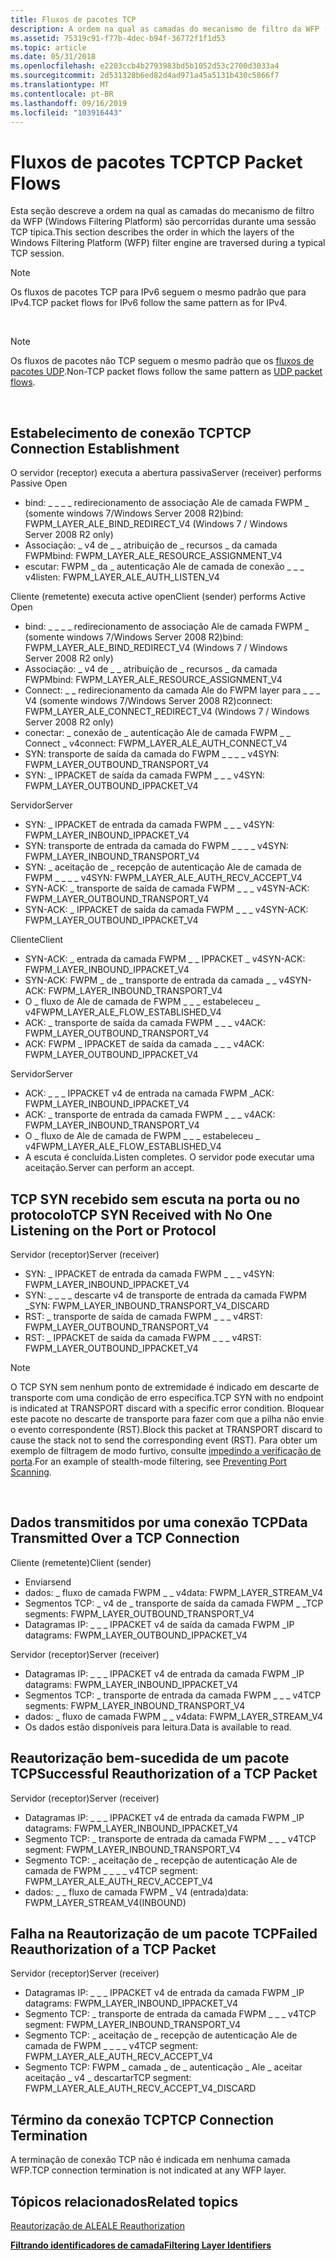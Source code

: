 ```yaml
---
title: Fluxos de pacotes TCP
description: A ordem na qual as camadas do mecanismo de filtro da WFP (Windows Filtering Platform) são percorridas durante uma sessão TCP típica.
ms.assetid: 75319c91-f77b-4dec-b94f-36772f1f1d53
ms.topic: article
ms.date: 05/31/2018
ms.openlocfilehash: e2203ccb4b2793983bd5b1052d53c2700d3033a4
ms.sourcegitcommit: 2d531328b6ed82d4ad971a45a5131b430c5866f7
ms.translationtype: MT
ms.contentlocale: pt-BR
ms.lasthandoff: 09/16/2019
ms.locfileid: "103916443"
---
```

# <a name="tcp-packet-flows"></a><span data-ttu-id="24d81-103">Fluxos de pacotes TCP</span><span class="sxs-lookup"><span data-stu-id="24d81-103">TCP Packet Flows</span></span>

<span data-ttu-id="24d81-104">Esta seção descreve a ordem na qual as camadas do mecanismo de filtro da WFP (Windows Filtering Platform) são percorridas durante uma sessão TCP típica.</span><span class="sxs-lookup"><span data-stu-id="24d81-104">This section describes the order in which the layers of the Windows Filtering Platform (WFP) filter engine are traversed during a typical TCP session.</span></span>

> [!Note]  
> <span data-ttu-id="24d81-105">Os fluxos de pacotes TCP para IPv6 seguem o mesmo padrão que para IPv4.</span><span class="sxs-lookup"><span data-stu-id="24d81-105">TCP packet flows for IPv6 follow the same pattern as for IPv4.</span></span>

 

> [!Note]  
> <span data-ttu-id="24d81-106">Os fluxos de pacotes não TCP seguem o mesmo padrão que os [fluxos de pacotes UDP](udp-packet-flows.md).</span><span class="sxs-lookup"><span data-stu-id="24d81-106">Non-TCP packet flows follow the same pattern as [UDP packet flows](udp-packet-flows.md).</span></span>

 

## <a name="tcp-connection-establishment"></a><span data-ttu-id="24d81-107">Estabelecimento de conexão TCP</span><span class="sxs-lookup"><span data-stu-id="24d81-107">TCP Connection Establishment</span></span>

<dl> <span data-ttu-id="24d81-108">O servidor (receptor) executa a abertura passiva</span><span class="sxs-lookup"><span data-stu-id="24d81-108">Server (receiver) performs Passive Open</span></span>

-   <span data-ttu-id="24d81-109">bind: \_ \_ \_ \_ redirecionamento de associação Ale de camada FWPM \_ (somente windows 7/Windows Server 2008 R2)</span><span class="sxs-lookup"><span data-stu-id="24d81-109">bind: FWPM\_LAYER\_ALE\_BIND\_REDIRECT\_V4 (Windows 7 / Windows Server 2008 R2 only)</span></span>
-   <span data-ttu-id="24d81-110">Associação: \_ v4 de \_ \_ atribuição de \_ recursos \_ da camada FWPM</span><span class="sxs-lookup"><span data-stu-id="24d81-110">bind: FWPM\_LAYER\_ALE\_RESOURCE\_ASSIGNMENT\_V4</span></span>
-   <span data-ttu-id="24d81-111">escutar: FWPM \_ da \_ autenticação Ale de camada de conexão \_ \_ \_ v4</span><span class="sxs-lookup"><span data-stu-id="24d81-111">listen: FWPM\_LAYER\_ALE\_AUTH\_LISTEN\_V4</span></span>

  
<span data-ttu-id="24d81-112">Cliente (remetente) executa active open</span><span class="sxs-lookup"><span data-stu-id="24d81-112">Client (sender) performs Active Open</span></span>

-   <span data-ttu-id="24d81-113">bind: \_ \_ \_ \_ redirecionamento de associação Ale de camada FWPM \_ (somente windows 7/Windows Server 2008 R2)</span><span class="sxs-lookup"><span data-stu-id="24d81-113">bind: FWPM\_LAYER\_ALE\_BIND\_REDIRECT\_V4 (Windows 7 / Windows Server 2008 R2 only)</span></span>
-   <span data-ttu-id="24d81-114">Associação: \_ v4 de \_ \_ atribuição de \_ recursos \_ da camada FWPM</span><span class="sxs-lookup"><span data-stu-id="24d81-114">bind: FWPM\_LAYER\_ALE\_RESOURCE\_ASSIGNMENT\_V4</span></span>
-   <span data-ttu-id="24d81-115">Connect: \_ \_ redirecionamento da camada Ale do FWPM layer para \_ \_ \_ V4 (somente windows 7/Windows Server 2008 R2)</span><span class="sxs-lookup"><span data-stu-id="24d81-115">connect: FWPM\_LAYER\_ALE\_CONNECT\_REDIRECT\_V4 (Windows 7 / Windows Server 2008 R2 only)</span></span>
-   <span data-ttu-id="24d81-116">conectar: \_ conexão de \_ autenticação Ale de camada FWPM \_ \_ Connect \_ v4</span><span class="sxs-lookup"><span data-stu-id="24d81-116">connect: FWPM\_LAYER\_ALE\_AUTH\_CONNECT\_V4</span></span>
-   <span data-ttu-id="24d81-117">SYN: transporte de saída da camada do FWPM \_ \_ \_ \_ v4</span><span class="sxs-lookup"><span data-stu-id="24d81-117">SYN: FWPM\_LAYER\_OUTBOUND\_TRANSPORT\_V4</span></span>
-   <span data-ttu-id="24d81-118">SYN: \_ IPPACKET de saída da camada FWPM \_ \_ \_ v4</span><span class="sxs-lookup"><span data-stu-id="24d81-118">SYN: FWPM\_LAYER\_OUTBOUND\_IPPACKET\_V4</span></span>

  
<span data-ttu-id="24d81-119">Servidor</span><span class="sxs-lookup"><span data-stu-id="24d81-119">Server</span></span>

-   <span data-ttu-id="24d81-120">SYN: \_ IPPACKET de entrada da camada FWPM \_ \_ \_ v4</span><span class="sxs-lookup"><span data-stu-id="24d81-120">SYN: FWPM\_LAYER\_INBOUND\_IPPACKET\_V4</span></span>
-   <span data-ttu-id="24d81-121">SYN: transporte de entrada da camada do FWPM \_ \_ \_ \_ v4</span><span class="sxs-lookup"><span data-stu-id="24d81-121">SYN: FWPM\_LAYER\_INBOUND\_TRANSPORT\_V4</span></span>
-   <span data-ttu-id="24d81-122">SYN: \_ aceitação de \_ recepção de autenticação Ale de camada de FWPM \_ \_ \_ \_ v4</span><span class="sxs-lookup"><span data-stu-id="24d81-122">SYN: FWPM\_LAYER\_ALE\_AUTH\_RECV\_ACCEPT\_V4</span></span>
-   <span data-ttu-id="24d81-123">SYN-ACK: \_ transporte de saída de camada FWPM \_ \_ \_ v4</span><span class="sxs-lookup"><span data-stu-id="24d81-123">SYN-ACK: FWPM\_LAYER\_OUTBOUND\_TRANSPORT\_V4</span></span>
-   <span data-ttu-id="24d81-124">SYN-ACK: \_ IPPACKET de saída da camada FWPM \_ \_ \_ v4</span><span class="sxs-lookup"><span data-stu-id="24d81-124">SYN-ACK: FWPM\_LAYER\_OUTBOUND\_IPPACKET\_V4</span></span>

  
<span data-ttu-id="24d81-125">Cliente</span><span class="sxs-lookup"><span data-stu-id="24d81-125">Client</span></span>

-   <span data-ttu-id="24d81-126">SYN-ACK: \_ entrada da camada FWPM \_ \_ IPPACKET \_ v4</span><span class="sxs-lookup"><span data-stu-id="24d81-126">SYN-ACK: FWPM\_LAYER\_INBOUND\_IPPACKET\_V4</span></span>
-   <span data-ttu-id="24d81-127">SYN-ACK: FWPM \_ de \_ transporte de entrada da camada \_ \_ v4</span><span class="sxs-lookup"><span data-stu-id="24d81-127">SYN-ACK: FWPM\_LAYER\_INBOUND\_TRANSPORT\_V4</span></span>
-   <span data-ttu-id="24d81-128">O \_ fluxo de Ale de camada de FWPM \_ \_ \_ estabeleceu \_ v4</span><span class="sxs-lookup"><span data-stu-id="24d81-128">FWPM\_LAYER\_ALE\_FLOW\_ESTABLISHED\_V4</span></span>
-   <span data-ttu-id="24d81-129">ACK: \_ transporte de saída da camada FWPM \_ \_ \_ v4</span><span class="sxs-lookup"><span data-stu-id="24d81-129">ACK: FWPM\_LAYER\_OUTBOUND\_TRANSPORT\_V4</span></span>
-   <span data-ttu-id="24d81-130">ACK: FWPM \_ IPPACKET de saída da camada \_ \_ \_ v4</span><span class="sxs-lookup"><span data-stu-id="24d81-130">ACK: FWPM\_LAYER\_OUTBOUND\_IPPACKET\_V4</span></span>

  
<span data-ttu-id="24d81-131">Servidor</span><span class="sxs-lookup"><span data-stu-id="24d81-131">Server</span></span>

-   <span data-ttu-id="24d81-132">ACK: \_ \_ \_ IPPACKET v4 de entrada na camada FWPM \_</span><span class="sxs-lookup"><span data-stu-id="24d81-132">ACK: FWPM\_LAYER\_INBOUND\_IPPACKET\_V4</span></span>
-   <span data-ttu-id="24d81-133">ACK: \_ transporte de entrada da camada FWPM \_ \_ \_ v4</span><span class="sxs-lookup"><span data-stu-id="24d81-133">ACK: FWPM\_LAYER\_INBOUND\_TRANSPORT\_V4</span></span>
-   <span data-ttu-id="24d81-134">O \_ fluxo de Ale de camada de FWPM \_ \_ \_ estabeleceu \_ v4</span><span class="sxs-lookup"><span data-stu-id="24d81-134">FWPM\_LAYER\_ALE\_FLOW\_ESTABLISHED\_V4</span></span>
-   <span data-ttu-id="24d81-135">A escuta é concluída.</span><span class="sxs-lookup"><span data-stu-id="24d81-135">Listen completes.</span></span> <span data-ttu-id="24d81-136">O servidor pode executar uma aceitação.</span><span class="sxs-lookup"><span data-stu-id="24d81-136">Server can perform an accept.</span></span>

  
</dl>

## <a name="tcp-syn-received-with-no-one-listening-on-the-port-or-protocol"></a><span data-ttu-id="24d81-137">TCP SYN recebido sem escuta na porta ou no protocolo</span><span class="sxs-lookup"><span data-stu-id="24d81-137">TCP SYN Received with No One Listening on the Port or Protocol</span></span>

<span data-ttu-id="24d81-138">Servidor (receptor)</span><span class="sxs-lookup"><span data-stu-id="24d81-138">Server (receiver)</span></span>

-   <span data-ttu-id="24d81-139">SYN: \_ IPPACKET de entrada da camada FWPM \_ \_ \_ v4</span><span class="sxs-lookup"><span data-stu-id="24d81-139">SYN: FWPM\_LAYER\_INBOUND\_IPPACKET\_V4</span></span>
-   <span data-ttu-id="24d81-140">SYN: \_ \_ \_ \_ descarte v4 de transporte de entrada da camada FWPM \_</span><span class="sxs-lookup"><span data-stu-id="24d81-140">SYN: FWPM\_LAYER\_INBOUND\_TRANSPORT\_V4\_DISCARD</span></span>
-   <span data-ttu-id="24d81-141">RST: \_ transporte de saída de camada FWPM \_ \_ \_ v4</span><span class="sxs-lookup"><span data-stu-id="24d81-141">RST: FWPM\_LAYER\_OUTBOUND\_TRANSPORT\_V4</span></span>
-   <span data-ttu-id="24d81-142">RST: \_ IPPACKET de saída da camada FWPM \_ \_ \_ v4</span><span class="sxs-lookup"><span data-stu-id="24d81-142">RST: FWPM\_LAYER\_OUTBOUND\_IPPACKET\_V4</span></span>

> [!Note]  
> <span data-ttu-id="24d81-143">O TCP SYN sem nenhum ponto de extremidade é indicado em descarte de transporte com uma condição de erro específica.</span><span class="sxs-lookup"><span data-stu-id="24d81-143">TCP SYN with no endpoint is indicated at TRANSPORT discard with a specific error condition.</span></span> <span data-ttu-id="24d81-144">Bloquear este pacote no descarte de transporte para fazer com que a pilha não envie o evento correspondente (RST).</span><span class="sxs-lookup"><span data-stu-id="24d81-144">Block this packet at TRANSPORT discard to cause the stack not to send the corresponding event (RST).</span></span> <span data-ttu-id="24d81-145">Para obter um exemplo de filtragem de modo furtivo, consulte [impedindo a verificação de porta](preventing-port-scanning.md).</span><span class="sxs-lookup"><span data-stu-id="24d81-145">For an example of stealth-mode filtering, see [Preventing Port Scanning](preventing-port-scanning.md).</span></span>

 

## <a name="data-transmitted-over-a-tcp-connection"></a><span data-ttu-id="24d81-146">Dados transmitidos por uma conexão TCP</span><span class="sxs-lookup"><span data-stu-id="24d81-146">Data Transmitted Over a TCP Connection</span></span>

<dl> <span data-ttu-id="24d81-147">Cliente (remetente)</span><span class="sxs-lookup"><span data-stu-id="24d81-147">Client (sender)</span></span>

-   <span data-ttu-id="24d81-148">Enviar</span><span class="sxs-lookup"><span data-stu-id="24d81-148">send</span></span>
-   <span data-ttu-id="24d81-149">dados: \_ fluxo de camada FWPM \_ \_ v4</span><span class="sxs-lookup"><span data-stu-id="24d81-149">data: FWPM\_LAYER\_STREAM\_V4</span></span>
-   <span data-ttu-id="24d81-150">Segmentos TCP: \_ v4 de \_ transporte de saída da camada FWPM \_ \_</span><span class="sxs-lookup"><span data-stu-id="24d81-150">TCP segments: FWPM\_LAYER\_OUTBOUND\_TRANSPORT\_V4</span></span>
-   <span data-ttu-id="24d81-151">Datagramas IP: \_ \_ \_ IPPACKET v4 de saída da camada FWPM \_</span><span class="sxs-lookup"><span data-stu-id="24d81-151">IP datagrams: FWPM\_LAYER\_OUTBOUND\_IPPACKET\_V4</span></span>

  
<span data-ttu-id="24d81-152">Servidor (receptor)</span><span class="sxs-lookup"><span data-stu-id="24d81-152">Server (receiver)</span></span>

-   <span data-ttu-id="24d81-153">Datagramas IP: \_ \_ \_ IPPACKET v4 de entrada da camada FWPM \_</span><span class="sxs-lookup"><span data-stu-id="24d81-153">IP datagrams: FWPM\_LAYER\_INBOUND\_IPPACKET\_V4</span></span>
-   <span data-ttu-id="24d81-154">Segmentos TCP: \_ transporte de entrada da camada FWPM \_ \_ \_ v4</span><span class="sxs-lookup"><span data-stu-id="24d81-154">TCP segments: FWPM\_LAYER\_INBOUND\_TRANSPORT\_V4</span></span>
-   <span data-ttu-id="24d81-155">dados: \_ fluxo de camada FWPM \_ \_ v4</span><span class="sxs-lookup"><span data-stu-id="24d81-155">data: FWPM\_LAYER\_STREAM\_V4</span></span>
-   <span data-ttu-id="24d81-156">Os dados estão disponíveis para leitura.</span><span class="sxs-lookup"><span data-stu-id="24d81-156">Data is available to read.</span></span>

  
</dl>

## <a name="successful-reauthorization-of-a-tcp-packet"></a><span data-ttu-id="24d81-157">Reautorização bem-sucedida de um pacote TCP</span><span class="sxs-lookup"><span data-stu-id="24d81-157">Successful Reauthorization of a TCP Packet</span></span>

<span data-ttu-id="24d81-158">Servidor (receptor)</span><span class="sxs-lookup"><span data-stu-id="24d81-158">Server (receiver)</span></span>

-   <span data-ttu-id="24d81-159">Datagramas IP: \_ \_ \_ IPPACKET v4 de entrada da camada FWPM \_</span><span class="sxs-lookup"><span data-stu-id="24d81-159">IP datagrams: FWPM\_LAYER\_INBOUND\_IPPACKET\_V4</span></span>
-   <span data-ttu-id="24d81-160">Segmento TCP: \_ transporte de entrada da camada FWPM \_ \_ \_ v4</span><span class="sxs-lookup"><span data-stu-id="24d81-160">TCP segment: FWPM\_LAYER\_INBOUND\_TRANSPORT\_V4</span></span>
-   <span data-ttu-id="24d81-161">Segmento TCP: \_ aceitação de \_ recepção de autenticação Ale de camada de FWPM \_ \_ \_ \_ v4</span><span class="sxs-lookup"><span data-stu-id="24d81-161">TCP segment: FWPM\_LAYER\_ALE\_AUTH\_RECV\_ACCEPT\_V4</span></span>
-   <span data-ttu-id="24d81-162">dados: \_ \_ fluxo de camada FWPM \_ V4 (entrada)</span><span class="sxs-lookup"><span data-stu-id="24d81-162">data: FWPM\_LAYER\_STREAM\_V4(INBOUND)</span></span>

## <a name="failed-reauthorization-of-a-tcp-packet"></a><span data-ttu-id="24d81-163">Falha na Reautorização de um pacote TCP</span><span class="sxs-lookup"><span data-stu-id="24d81-163">Failed Reauthorization of a TCP Packet</span></span>

<span data-ttu-id="24d81-164">Servidor (receptor)</span><span class="sxs-lookup"><span data-stu-id="24d81-164">Server (receiver)</span></span>

-   <span data-ttu-id="24d81-165">Datagramas IP: \_ \_ \_ IPPACKET v4 de entrada da camada FWPM \_</span><span class="sxs-lookup"><span data-stu-id="24d81-165">IP datagrams: FWPM\_LAYER\_INBOUND\_IPPACKET\_V4</span></span>
-   <span data-ttu-id="24d81-166">Segmento TCP: \_ transporte de entrada da camada FWPM \_ \_ \_ v4</span><span class="sxs-lookup"><span data-stu-id="24d81-166">TCP segment: FWPM\_LAYER\_INBOUND\_TRANSPORT\_V4</span></span>
-   <span data-ttu-id="24d81-167">Segmento TCP: \_ aceitação de \_ recepção de autenticação Ale de camada de FWPM \_ \_ \_ \_ v4</span><span class="sxs-lookup"><span data-stu-id="24d81-167">TCP segment: FWPM\_LAYER\_ALE\_AUTH\_RECV\_ACCEPT\_V4</span></span>
-   <span data-ttu-id="24d81-168">Segmento TCP: FWPM \_ camada \_ de \_ autenticação \_ Ale \_ aceitar aceitação \_ v4 \_ descartar</span><span class="sxs-lookup"><span data-stu-id="24d81-168">TCP segment: FWPM\_LAYER\_ALE\_AUTH\_RECV\_ACCEPT\_V4\_DISCARD</span></span>

## <a name="tcp-connection-termination"></a><span data-ttu-id="24d81-169">Término da conexão TCP</span><span class="sxs-lookup"><span data-stu-id="24d81-169">TCP Connection Termination</span></span>

<span data-ttu-id="24d81-170">A terminação de conexão TCP não é indicada em nenhuma camada WFP.</span><span class="sxs-lookup"><span data-stu-id="24d81-170">TCP connection termination is not indicated at any WFP layer.</span></span>

## <a name="related-topics"></a><span data-ttu-id="24d81-171">Tópicos relacionados</span><span class="sxs-lookup"><span data-stu-id="24d81-171">Related topics</span></span>

<dl> <dt>

[<span data-ttu-id="24d81-172">Reautorização de ALE</span><span class="sxs-lookup"><span data-stu-id="24d81-172">ALE Reauthorization</span></span>](ale-re-authorization.md)
</dt> <dt>

[<span data-ttu-id="24d81-173">**Filtrando identificadores de camada**</span><span class="sxs-lookup"><span data-stu-id="24d81-173">**Filtering Layer Identifiers**</span></span>](management-filtering-layer-identifiers-.md)
</dt> </dl>

 

 




